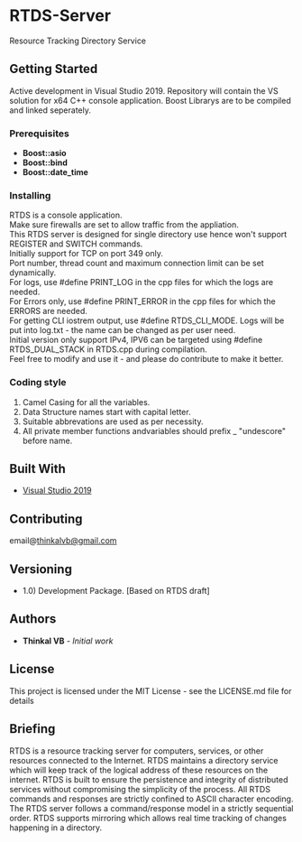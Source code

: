 # RTDS-Server
Resource Tracking Directory Service
## Getting Started

Active development in Visual Studio 2019. Repository will contain the VS solution for x64 C++ console application.
Boost Librarys are to be compiled and linked seperately.

### Prerequisites

* **Boost::asio**
* **Boost::bind**
* **Boost::date_time**

### Installing

RTDS is a console application.  
Make sure firewalls are set to allow traffic from the appliation.  
This RTDS server is designed for single directory use hence won't support REGISTER and SWITCH commands.  
Initially support for TCP on port 349 only.  
Port number, thread count and maximum connection limit can be set dynamically.  
For logs, use #define PRINT_LOG in the cpp files for which the logs are needed.  
For Errors only, use #define PRINT_ERROR in the cpp files for which the ERRORS are needed.  
For getting CLI iostrem output, use #define RTDS_CLI_MODE.
Logs will be put into log.txt - the name can be changed as per user need.  
Initial version only support IPv4, IPV6 can be targeted using #define RTDS_DUAL_STACK in RTDS.cpp during compilation.  
Feel free to modify and use it - and please do contribute to make it better.

### Coding style 

1) Camel Casing for all the variables.
2) Data Structure names start with capital letter.
3) Suitable abbrevations are used as per necessity.
4) All private member functions andvariables should prefix _ "undescore" before name.

## Built With

* [Visual Studio 2019](https://www.visualstudio.com/downloads/) 

## Contributing

email@thinkalvb@gmail.com

## Versioning

- 1.0) Development Package. [Based on RTDS draft]

## Authors

* **Thinkal VB** - *Initial work* 

## License

This project is licensed under the MIT License - see the LICENSE.md file for details

## Briefing

RTDS is a resource tracking server for computers, services, or other resources connected to the Internet.
RTDS maintains a directory service which will keep track of the logical address of these resources on the internet.
RTDS is built to ensure the persistence and integrity of distributed services without compromising the simplicity of the process.
All RTDS commands and responses are strictly confined to ASCII character encoding.
The RTDS server follows a command/response model in a strictly sequential order.
RTDS supports mirroring which allows real time tracking of changes happening in a directory.

